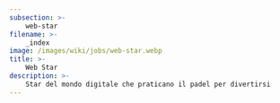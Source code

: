 ```yaml
---
subsection: >-
    web-star
filename: >-
    _index
image: /images/wiki/jobs/web-star.webp
title: >-
    Web Star
description: >-
    Star del mondo digitale che praticano il padel per divertirsi 
---
```

